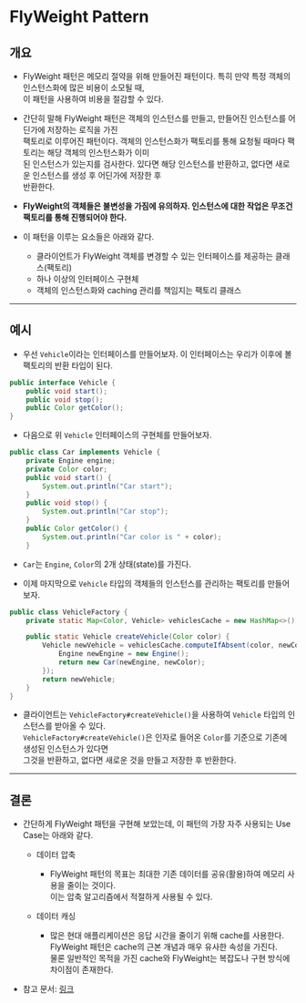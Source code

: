 # FlyWeight Pattern

<h2>개요</h2>

- FlyWeight 패턴은 메모리 절약을 위해 만들어진 패턴이다. 특히 만약 특정 객체의 인스턴스화에 많은 비용이 소모될 때,  
  이 패턴을 사용하여 비용을 절감할 수 있다.

- 간단히 말해 FlyWeight 패턴은 객체의 인스턴스를 만들고, 만들어진 인스턴스를 어딘가에 저장하는 로직을 가진  
  팩토리로 이루어진 패턴이다. 객체의 인스턴스화가 팩토리를 통해 요청될 때마다 팩토리는 해당 객체의 인스턴스화가 이미  
  된 인스턴스가 있는지를 검사한다. 있다면 해당 인스턴스를 반환하고, 없다면 새로운 인스턴스를 생성 후 어딘가에 저장한 후  
  반환한다.

- **FlyWeight의 객체들은 불변성을 가짐에 유의하자. 인스턴스에 대한 작업은 무조건 팩토리를 통해 진행되어야 한다.**

- 이 패턴을 이루는 요소들은 아래와 같다.

  - 클라이언트가 FlyWeight 객체를 변경할 수 있는 인터페이스를 제공하는 클래스(팩토리)
  - 하나 이상의 인터페이스 구현체
  - 객체의 인스턴스화와 caching 관리를 책임지는 팩토리 클래스

<hr/>

<h2>예시</h2>

- 우선 `Vehicle`이라는 인터페이스를 만들어보자. 이 인터페이스는 우리가 이후에 볼 팩토리의 반환 타입이 된다.

```java
public interface Vehicle {
	public void start();
	public void stop();
	public Color getColor();
}
```

- 다음으로 위 `Vehicle` 인터페이스의 구현체를 만들어보자.

```java
public class Car implements Vehicle {
	private Engine engine;
	private Color color;
	public void start() {
		System.out.println("Car start");
	}
	public void stop() {
		System.out.println("Car stop");
	}
	public Color getColor() {
		System.out.println("Car color is " + color);
	}
```

- `Car`는 `Engine`, `Color`의 2개 상태(state)를 가진다.

- 이제 마지막으로 `Vehicle` 타입의 객체들의 인스턴스를 관리하는 팩토리를 만들어보자.

```java
public class VehicleFactory {
	private static Map<Color, Vehicle> vehiclesCache = new HashMap<>();

	public static Vehicle createVehicle(Color color) {
		Vehicle newVehicle = vehiclesCache.computeIfAbsent(color, newColor -> {
			Engine newEngine = new Engine();
			return new Car(newEngine, newColor);
		});
		return newVehicle;
	}
}
```

- 클라이언트는 `VehicleFactory#createVehicle()`을 사용하여 `Vehicle` 타입의 인스턴스를 받아올 수 있다.  
  `VehicleFactory#createVehicle()`은 인자로 들어온 `Color`를 기준으로 기존에 생성된 인스턴스가 있다면  
  그것을 반환하고, 없다면 새로운 것을 만들고 저장한 후 반환한다.

<hr/>

<h2>결론</h2>

- 간단하게 FlyWeight 패턴을 구현해 보았는데, 이 패턴의 가장 자주 사용되는 Use Case는 아래와 같다.

  - 데이터 압축

    - FlyWeight 패턴의 목표는 최대한 기존 데이터를 공유(활용)하여 메모리 사용을 줄이는 것이다.  
      이는 압축 알고리즘에서 적절하게 사용될 수 있다.

  - 데이터 캐싱

    - 많은 현대 애플리케이션은 응답 시간을 줄이기 위해 cache를 사용한다.  
      FlyWeight 패턴은 cache의 근본 개념과 매우 유사한 속성을 가진다.  
      물론 일반적인 목적을 가진 cache와 FlyWeight는 복잡도나 구현 방식에 차이점이 존재한다.

</hr>

- 참고 문서: <a href="https://www.baeldung.com/java-flyweight">링크</a>
